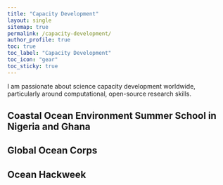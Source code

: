 ```yaml
---
title: "Capacity Development"
layout: single
sitemap: true
permalink: /capacity-development/
author_profile: true
toc: true
toc_label: "Capacity Development"
toc_icon: "gear"
toc_sticky: true
---
```


I am passionate about science capacity development worldwide, particularly around computational, open-source research skills.

## Coastal Ocean Environment Summer School in Nigeria and Ghana

## Global Ocean Corps

## Ocean Hackweek
